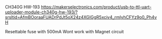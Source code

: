 CH340G HW-193
https://makerselectronics.com/product/usb-to-ttl-uart-uploader-module-ch340g-hw-193/?srsltid=AfmBOoraaFUADrPdJt5oX24z4XGIGgR5xciv4_rmlyhCFYz9o0_Ph4vH

Resettable fuse with 500mA
Wont work with Magnet circuit
